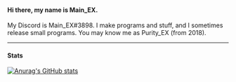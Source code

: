 #### Hi there, my name is Main_EX.
My Discord is Main_EX#3898. I make programs and stuff, and I sometimes release small programs.
You may know me as Purity_EX (from 2018).

------------
#### Stats
[![Anurag's GitHub stats](https://github-readme-stats.vercel.app/api?username=MainDabRblx&count_private=true&show_icons=true)](https://github.com/anuraghazra/github-readme-stats)
